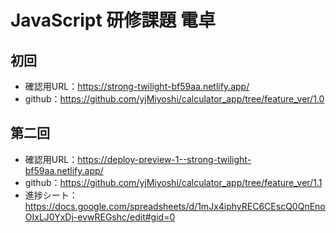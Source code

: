 # JavaScript 研修課題 電卓

## 初回
- 確認用URL：https://strong-twilight-bf59aa.netlify.app/
- github：https://github.com/yjMiyoshi/calculator_app/tree/feature_ver/1.0

## 第二回
- 確認用URL：https://deploy-preview-1--strong-twilight-bf59aa.netlify.app/
- github：https://github.com/yjMiyoshi/calculator_app/tree/feature_ver/1.1
- 進捗シート：https://docs.google.com/spreadsheets/d/1mJx4iphyREC6CEscQ0QnEnoOIxLJ0YxDj-evwREGshc/edit#gid=0